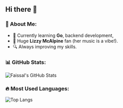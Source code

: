 <!--
**faizisyellow/faizisyellow** is a ✨ _special_ ✨ repository because its `README.md` (this file) appears on your GitHub profile.

Here are some ideas to get you started:

- 🔭 I’m currently working on ...
- 🌱 I’m currently learning ...
- 👯 I’m looking to collaborate on ...
- 🤔 I’m looking for help with ...
- 💬 Ask me about ...
- 📫 How to reach me: ...
- 😄 Pronouns: ...
- ⚡ Fun fact: ...
-->

## Hi there 👋

### 🚀 About Me:
- 🌱 Currently learning **Go**, backend development, 
- 🎵 Huge **Lizzy McAlpine** fan (her music is a vibe!).
- 🔍 Always improving my skills.

### 📊 GitHub Stats:
![Faissal's GitHub Stats](https://github-readme-stats.vercel.app/api?username=faizisyellow&show_icons=true&bg_color=4B2E83&title_color=B7A57A&text_color=FFFFFF&icon_color=B7A57A)


### 🔥 Most Used Languages:
![Top Langs](https://github-readme-stats.vercel.app/api/top-langs/?username=faizisyellow&layout=compact&bg_color=4B2E83&title_color=B7A57A&text_color=FFFFFF&icon_color=B7A57A)




